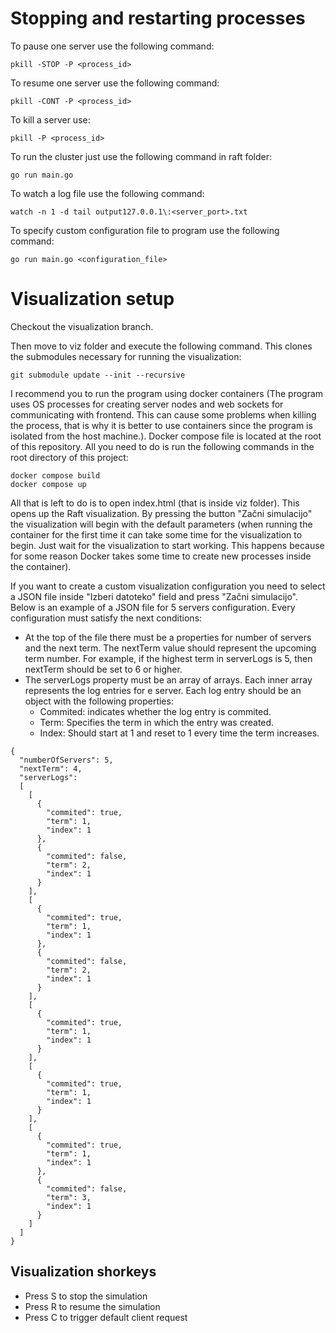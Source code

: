 # Stopping and restarting processes
To pause one server use the following command:
```
pkill -STOP -P <process_id>
```

To resume one server use the following command:
```
pkill -CONT -P <process_id>
```

To kill a server use:
```
pkill -P <process_id>
```

To run the cluster just use the following command in raft folder:
```
go run main.go
```

To watch a log file use the following command:
```
watch -n 1 -d tail output127.0.0.1\:<server_port>.txt
```

To specify custom configuration file to program use the following command:
```
go run main.go <configuration_file>
```

# Visualization setup

Checkout the visualization branch.

Then move to viz folder and execute the following command. This clones the submodules necessary for running the visualization:
```
git submodule update --init --recursive
```

I recommend you to run the program using docker containers (The program uses OS processes for creating server nodes and
web sockets for communicating with frontend. This can cause some problems when killing the process, that is why it is
better to use containers since the program is isolated from the host machine.). Docker compose file is located at the root
of this repository. All you need to do is run the following commands in the root directory of this project:
```
docker compose build
docker compose up
```

All that is left to do is to open index.html (that is inside viz folder). This opens up the Raft visualization. By
pressing the button "Začni simulacijo" the visualization will begin with the default parameters (when running the
container for the first time it can take some time for the visualization to begin. Just wait for the visualization to
start working. This happens because for some reason Docker takes some time to create new processes inside the container).

If you want to create a custom visualization configuration you need to select a JSON file inside "Izberi datoteko" field and
press "Začni simulacijo". Below is an example of a JSON file for 5 servers configuration. Every configuration must satisfy
the next conditions:
- At the top of the file there must be a properties for number of servers and the next term. The nextTerm value should represent
  the upcoming term number. For example, if the highest term in serverLogs is 5, then nextTerm should be set to 6 or higher.
- The serverLogs property must be an array of arrays. Each inner array represents the log entries for e server. Each
  log entry should be an object with the following properties:
    - Commited: indicates whether the log entry is commited.
    - Term: Specifies the term in which the entry was created.
    - Index: Should start at 1 and reset to 1 every time the term increases.

```
{
  "numberOfServers": 5,
  "nextTerm": 4,
  "serverLogs":
  [
    [
      {
        "commited": true,
        "term": 1,
        "index": 1
      },
      {
        "commited": false,
        "term": 2,
        "index": 1
      }
    ],
    [
      {
        "commited": true,
        "term": 1,
        "index": 1
      },
      {
        "commited": false,
        "term": 2,
        "index": 1
      }
    ],
    [
      {
        "commited": true,
        "term": 1,
        "index": 1
      }
    ],
    [
      {
        "commited": true,
        "term": 1,
        "index": 1
      }
    ],
    [
      {
        "commited": true,
        "term": 1,
        "index": 1
      },
      {
        "commited": false,
        "term": 3,
        "index": 1
      }
    ]
  ]
}
```

## Visualization shorkeys
- Press S to stop the simulation
- Press R to resume the simulation
- Press C to trigger default client request